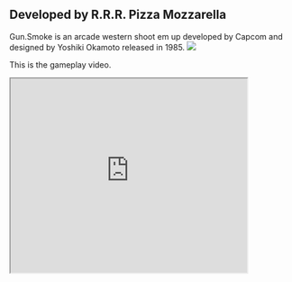 ## Developed by R.R.R. Pizza Mozzarella

Gun.Smoke is an arcade western shoot em up developed by Capcom and designed by Yoshiki Okamoto released in 1985.
![](http://img2.game-oldies.com/sites/default/files/packshots/coin-op-arcade/gunsmoke.png)

This is the gameplay video.
<iframe width="420" height="345" src="https://www.youtube.com/watch?v=DSkAc0uKvnY&t=101s">

</iframe>
